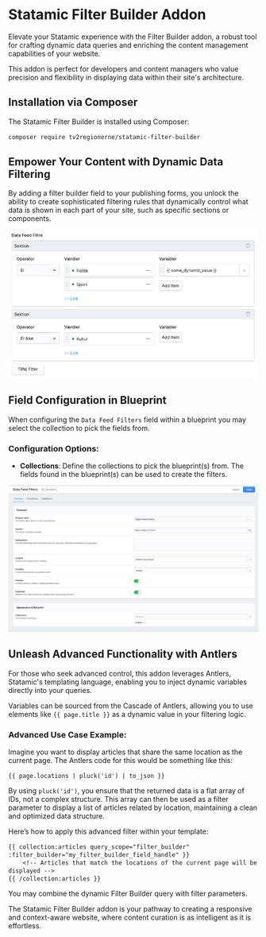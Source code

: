# Statamic Filter Builder Addon
Elevate your Statamic experience with the Filter Builder addon, a robust tool for crafting dynamic data queries and enriching the content management capabilities of your website.

This addon is perfect for developers and content managers who value precision and flexibility in displaying data within their site's architecture.

## Installation via Composer
The Statamic Filter Builder is installed using Composer:

```bash
composer require tv2regionerne/statamic-filter-builder
```
## Empower Your Content with Dynamic Data Filtering
By adding a filter builder field to your publishing forms, you unlock the ability to create sophisticated filtering rules that dynamically control what data is shown in each part of your site, such as specific sections or components.

<img src="images/filter-builder.png" />

## Field Configuration in Blueprint

When configuring the `Data Feed Filters` field within a blueprint you may select the collection to pick the fields from.

### Configuration Options:

- **Collections**: Define the collections to pick the blueprint(s) from. The fields found in the blueprint(s) can be used to create the filters.

<img src="images/fieldtype-setup.png" />

## Unleash Advanced Functionality with Antlers
For those who seek advanced control, this addon leverages Antlers, Statamic's templating language, enabling you to inject dynamic variables directly into your queries. 

Variables can be sourced from the Cascade of Antlers, allowing you to use elements like `{{ page.title }}` as a dynamic value in your filtering logic.

### Advanced Use Case Example:
Imagine you want to display articles that share the same location as the current page. 
The Antlers code for this would be something like this:

```antlers
{{ page.locations | pluck('id') | to_json }}
```
By using `pluck('id')`, you ensure that the returned data is a flat array of IDs, not a complex structure. This array can then be used as a filter parameter to display a list of articles related by location, maintaining a clean and optimized data structure.

Here’s how to apply this advanced filter within your template:

```antlers
{{ collection:articles query_scope="filter_builder" :filter_builder="my_filter_builder_field_handle" }}
    <!-- Articles that match the locations of the current page will be displayed -->
{{ /collection:articles }}
```
You may combine the dynamic Filter Builder query with filter parameters.

The Statamic Filter Builder addon is your pathway to creating a responsive and context-aware website, where content curation is as intelligent as it is effortless.
